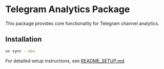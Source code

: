 # Telegram Analytics Package

This package provides core functionality for Telegram channel analytics.

## Installation

```bash
uv sync --dev
```

For detailed setup instructions, see [README_SETUP.md](README_SETUP.md).